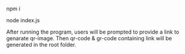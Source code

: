 npm i

node index.js 

After running the program, users will be prompted to provide a link to genarate qr-image. Then qr-code & gr-code containing link will be generated in the root folder.
